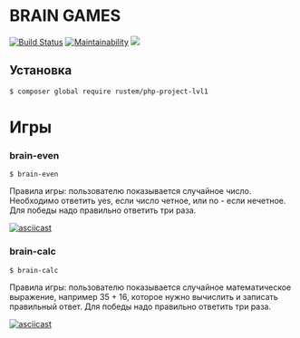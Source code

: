 # BRAIN GAMES

[![Build Status](https://travis-ci.com/Rustem-A/php-project-lvl1.svg?branch=master)](https://travis-ci.com/Rustem-A/php-project-lvl1) [![Maintainability](https://api.codeclimate.com/v1/badges/0bfae11eacebbad2c96f/maintainability)](https://codeclimate.com/github/Rustem-A/php-project-lvl1/maintainability)        <a href="https://codeclimate.com/github/Rustem-A/php-project-lvl1/test_coverage"><img src="https://api.codeclimate.com/v1/badges/0bfae11eacebbad2c96f/test_coverage" /></a>

## Установка

```
$ composer global require rustem/php-project-lvl1
```
# Игры

### brain-even
```
$ brain-even
```

Правила игры: пользователю показывается случайное число. Необходимо ответить yes, если число четное, или no - если нечетное. Для победы надо правильно ответить три раза.

[![asciicast](https://asciinema.org/a/6kUsDInAGYVIyNe3c1ilREX1Q.svg)](https://asciinema.org/a/6kUsDInAGYVIyNe3c1ilREX1Q)

### brain-calc
```
$ brain-calc
```

Правила игры: пользователю показывается случайное математическое выражение, например 35 + 16, которое нужно вычислить и записать правильный ответ. Для победы надо правильно ответить три раза.

[![asciicast](https://asciinema.org/a/Nbgw7ulFD5CQubx5z4uaGz9Bz.svg)](https://asciinema.org/a/Nbgw7ulFD5CQubx5z4uaGz9Bz)